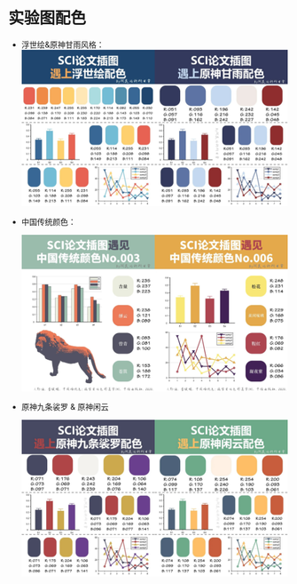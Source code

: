 # 实验图配色

- 浮世绘&原神甘雨风格：![](./assets/color1.jpg)

- 中国传统颜色：

  ![](./assets/color2.jpg)

- 原神九条裟罗 & 原神闲云

  ![](./assets/color3.jpg)
